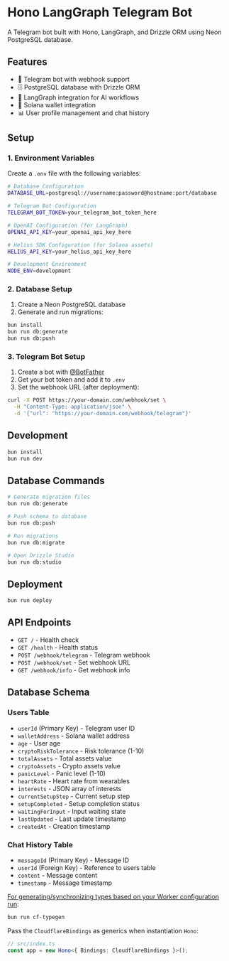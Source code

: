 # Hono LangGraph Telegram Bot

A Telegram bot built with Hono, LangGraph, and Drizzle ORM using Neon PostgreSQL database.

## Features

- 🤖 Telegram bot with webhook support
- 🗄️ PostgreSQL database with Drizzle ORM
- 🧠 LangGraph integration for AI workflows
- 🔗 Solana wallet integration
- 📊 User profile management and chat history

## Setup

### 1. Environment Variables

Create a `.env` file with the following variables:

```bash
# Database Configuration
DATABASE_URL=postgresql://username:password@hostname:port/database

# Telegram Bot Configuration
TELEGRAM_BOT_TOKEN=your_telegram_bot_token_here

# OpenAI Configuration (for LangGraph)
OPENAI_API_KEY=your_openai_api_key_here

# Helius SDK Configuration (for Solana assets)
HELIUS_API_KEY=your_helius_api_key_here

# Development Environment
NODE_ENV=development
```

### 2. Database Setup

1. Create a Neon PostgreSQL database
2. Generate and run migrations:

```bash
bun install
bun run db:generate
bun run db:push
```

### 3. Telegram Bot Setup

1. Create a bot with [@BotFather](https://t.me/botfather)
2. Get your bot token and add it to `.env`
3. Set the webhook URL (after deployment):

```bash
curl -X POST https://your-domain.com/webhook/set \
  -H "Content-Type: application/json" \
  -d '{"url": "https://your-domain.com/webhook/telegram"}'
```

## Development

```bash
bun install
bun run dev
```

## Database Commands

```bash
# Generate migration files
bun run db:generate

# Push schema to database
bun run db:push

# Run migrations
bun run db:migrate

# Open Drizzle Studio
bun run db:studio
```

## Deployment

```bash
bun run deploy
```

## API Endpoints

- `GET /` - Health check
- `GET /health` - Health status
- `POST /webhook/telegram` - Telegram webhook
- `POST /webhook/set` - Set webhook URL
- `GET /webhook/info` - Get webhook info

## Database Schema

### Users Table

- `userId` (Primary Key) - Telegram user ID
- `walletAddress` - Solana wallet address
- `age` - User age
- `cryptoRiskTolerance` - Risk tolerance (1-10)
- `totalAssets` - Total assets value
- `cryptoAssets` - Crypto assets value
- `panicLevel` - Panic level (1-10)
- `heartRate` - Heart rate from wearables
- `interests` - JSON array of interests
- `currentSetupStep` - Current setup step
- `setupCompleted` - Setup completion status
- `waitingForInput` - Input waiting state
- `lastUpdated` - Last update timestamp
- `createdAt` - Creation timestamp

### Chat History Table

- `messageId` (Primary Key) - Message ID
- `userId` (Foreign Key) - Reference to users table
- `content` - Message content
- `timestamp` - Message timestamp

[For generating/synchronizing types based on your Worker configuration run](https://developers.cloudflare.com/workers/wrangler/commands/#types):

```bash
bun run cf-typegen
```

Pass the `CloudflareBindings` as generics when instantiation `Hono`:

```ts
// src/index.ts
const app = new Hono<{ Bindings: CloudflareBindings }>();
```
